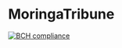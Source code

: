 # MoringaTribune

[![BCH compliance](https://bettercodehub.com/edge/badge/kamauvick/MoringaTribune?branch=master)](https://bettercodehub.com/)
